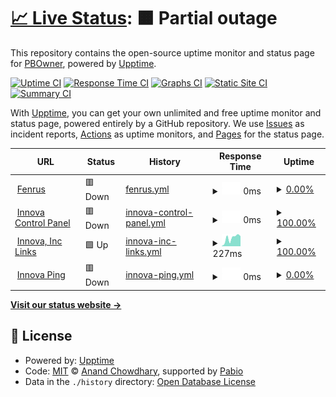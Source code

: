 # [📈 Live Status](https://PBOwner.github.io/upptime): <!--live status--> **🟧 Partial outage**

This repository contains the open-source uptime monitor and status page for [PBOwner](https://PBOwner.github.io/upptime), powered by [Upptime](https://github.com/upptime/upptime).

[![Uptime CI](https://github.com/PBOwner/upptime/workflows/Uptime%20CI/badge.svg)](https://github.com/PBOwner/upptime/actions?query=workflow%3A%22Uptime+CI%22)
[![Response Time CI](https://github.com/PBOwner/upptime/workflows/Response%20Time%20CI/badge.svg)](https://github.com/PBOwner/upptime/actions?query=workflow%3A%22Response+Time+CI%22)
[![Graphs CI](https://github.com/PBOwner/upptime/workflows/Graphs%20CI/badge.svg)](https://github.com/PBOwner/upptime/actions?query=workflow%3A%22Graphs+CI%22)
[![Static Site CI](https://github.com/PBOwner/upptime/workflows/Static%20Site%20CI/badge.svg)](https://github.com/PBOwner/upptime/actions?query=workflow%3A%22Static+Site+CI%22)
[![Summary CI](https://github.com/PBOwner/upptime/workflows/Summary%20CI/badge.svg)](https://github.com/PBOwner/upptime/actions?query=workflow%3A%22Summary+CI%22)

With [Upptime](https://upptime.js.org), you can get your own unlimited and free uptime monitor and status page, powered entirely by a GitHub repository. We use [Issues](https://github.com/PBOwner/upptime/issues) as incident reports, [Actions](https://github.com/PBOwner/upptime/actions) as uptime monitors, and [Pages](https://PBOwner.github.io/upptime) for the status page.

<!--start: status pages-->
<!-- This summary is generated by Upptime (https://github.com/upptime/upptime) -->
<!-- Do not edit this manually, your changes will be overwritten -->
<!-- prettier-ignore -->
| URL | Status | History | Response Time | Uptime |
| --- | ------ | ------- | ------------- | ------ |
| <img alt="" src="https://icons.duckduckgo.com/ip3/dash.havenhost.info.ico" height="13"> [Fenrus](https://dash.havenhost.info) | 🟥 Down | [fenrus.yml](https://github.com/PBOwner/upptime/commits/HEAD/history/fenrus.yml) | <details><summary><img alt="Response time graph" src="./graphs/fenrus/response-time-week.png" height="20"> 0ms</summary><br><a href="https://PBOwner.github.io/upptime/history/fenrus"><img alt="Response time 465" src="https://img.shields.io/endpoint?url=https%3A%2F%2Fraw.githubusercontent.com%2FPBOwner%2Fupptime%2FHEAD%2Fapi%2Ffenrus%2Fresponse-time.json"></a><br><a href="https://PBOwner.github.io/upptime/history/fenrus"><img alt="24-hour response time 0" src="https://img.shields.io/endpoint?url=https%3A%2F%2Fraw.githubusercontent.com%2FPBOwner%2Fupptime%2FHEAD%2Fapi%2Ffenrus%2Fresponse-time-day.json"></a><br><a href="https://PBOwner.github.io/upptime/history/fenrus"><img alt="7-day response time 0" src="https://img.shields.io/endpoint?url=https%3A%2F%2Fraw.githubusercontent.com%2FPBOwner%2Fupptime%2FHEAD%2Fapi%2Ffenrus%2Fresponse-time-week.json"></a><br><a href="https://PBOwner.github.io/upptime/history/fenrus"><img alt="30-day response time 0" src="https://img.shields.io/endpoint?url=https%3A%2F%2Fraw.githubusercontent.com%2FPBOwner%2Fupptime%2FHEAD%2Fapi%2Ffenrus%2Fresponse-time-month.json"></a><br><a href="https://PBOwner.github.io/upptime/history/fenrus"><img alt="1-year response time 465" src="https://img.shields.io/endpoint?url=https%3A%2F%2Fraw.githubusercontent.com%2FPBOwner%2Fupptime%2FHEAD%2Fapi%2Ffenrus%2Fresponse-time-year.json"></a></details> | <details><summary><a href="https://PBOwner.github.io/upptime/history/fenrus">0.00%</a></summary><a href="https://PBOwner.github.io/upptime/history/fenrus"><img alt="All-time uptime 16.12%" src="https://img.shields.io/endpoint?url=https%3A%2F%2Fraw.githubusercontent.com%2FPBOwner%2Fupptime%2FHEAD%2Fapi%2Ffenrus%2Fuptime.json"></a><br><a href="https://PBOwner.github.io/upptime/history/fenrus"><img alt="24-hour uptime 0.00%" src="https://img.shields.io/endpoint?url=https%3A%2F%2Fraw.githubusercontent.com%2FPBOwner%2Fupptime%2FHEAD%2Fapi%2Ffenrus%2Fuptime-day.json"></a><br><a href="https://PBOwner.github.io/upptime/history/fenrus"><img alt="7-day uptime 0.00%" src="https://img.shields.io/endpoint?url=https%3A%2F%2Fraw.githubusercontent.com%2FPBOwner%2Fupptime%2FHEAD%2Fapi%2Ffenrus%2Fuptime-week.json"></a><br><a href="https://PBOwner.github.io/upptime/history/fenrus"><img alt="30-day uptime 0.00%" src="https://img.shields.io/endpoint?url=https%3A%2F%2Fraw.githubusercontent.com%2FPBOwner%2Fupptime%2FHEAD%2Fapi%2Ffenrus%2Fuptime-month.json"></a><br><a href="https://PBOwner.github.io/upptime/history/fenrus"><img alt="1-year uptime 16.12%" src="https://img.shields.io/endpoint?url=https%3A%2F%2Fraw.githubusercontent.com%2FPBOwner%2Fupptime%2FHEAD%2Fapi%2Ffenrus%2Fuptime-year.json"></a></details>
| <img alt="" src="https://icons.duckduckgo.com/ip3/innova.havenhost.info.ico" height="13"> [Innova Control Panel](https://innova.havenhost.info) | 🟥 Down | [innova-control-panel.yml](https://github.com/PBOwner/upptime/commits/HEAD/history/innova-control-panel.yml) | <details><summary><img alt="Response time graph" src="./graphs/innova-control-panel/response-time-week.png" height="20"> 0ms</summary><br><a href="https://PBOwner.github.io/upptime/history/innova-control-panel"><img alt="Response time 0" src="https://img.shields.io/endpoint?url=https%3A%2F%2Fraw.githubusercontent.com%2FPBOwner%2Fupptime%2FHEAD%2Fapi%2Finnova-control-panel%2Fresponse-time.json"></a><br><a href="https://PBOwner.github.io/upptime/history/innova-control-panel"><img alt="24-hour response time 0" src="https://img.shields.io/endpoint?url=https%3A%2F%2Fraw.githubusercontent.com%2FPBOwner%2Fupptime%2FHEAD%2Fapi%2Finnova-control-panel%2Fresponse-time-day.json"></a><br><a href="https://PBOwner.github.io/upptime/history/innova-control-panel"><img alt="7-day response time 0" src="https://img.shields.io/endpoint?url=https%3A%2F%2Fraw.githubusercontent.com%2FPBOwner%2Fupptime%2FHEAD%2Fapi%2Finnova-control-panel%2Fresponse-time-week.json"></a><br><a href="https://PBOwner.github.io/upptime/history/innova-control-panel"><img alt="30-day response time 0" src="https://img.shields.io/endpoint?url=https%3A%2F%2Fraw.githubusercontent.com%2FPBOwner%2Fupptime%2FHEAD%2Fapi%2Finnova-control-panel%2Fresponse-time-month.json"></a><br><a href="https://PBOwner.github.io/upptime/history/innova-control-panel"><img alt="1-year response time 0" src="https://img.shields.io/endpoint?url=https%3A%2F%2Fraw.githubusercontent.com%2FPBOwner%2Fupptime%2FHEAD%2Fapi%2Finnova-control-panel%2Fresponse-time-year.json"></a></details> | <details><summary><a href="https://PBOwner.github.io/upptime/history/innova-control-panel">100.00%</a></summary><a href="https://PBOwner.github.io/upptime/history/innova-control-panel"><img alt="All-time uptime 100.00%" src="https://img.shields.io/endpoint?url=https%3A%2F%2Fraw.githubusercontent.com%2FPBOwner%2Fupptime%2FHEAD%2Fapi%2Finnova-control-panel%2Fuptime.json"></a><br><a href="https://PBOwner.github.io/upptime/history/innova-control-panel"><img alt="24-hour uptime 100.00%" src="https://img.shields.io/endpoint?url=https%3A%2F%2Fraw.githubusercontent.com%2FPBOwner%2Fupptime%2FHEAD%2Fapi%2Finnova-control-panel%2Fuptime-day.json"></a><br><a href="https://PBOwner.github.io/upptime/history/innova-control-panel"><img alt="7-day uptime 100.00%" src="https://img.shields.io/endpoint?url=https%3A%2F%2Fraw.githubusercontent.com%2FPBOwner%2Fupptime%2FHEAD%2Fapi%2Finnova-control-panel%2Fuptime-week.json"></a><br><a href="https://PBOwner.github.io/upptime/history/innova-control-panel"><img alt="30-day uptime 100.00%" src="https://img.shields.io/endpoint?url=https%3A%2F%2Fraw.githubusercontent.com%2FPBOwner%2Fupptime%2FHEAD%2Fapi%2Finnova-control-panel%2Fuptime-month.json"></a><br><a href="https://PBOwner.github.io/upptime/history/innova-control-panel"><img alt="1-year uptime 100.00%" src="https://img.shields.io/endpoint?url=https%3A%2F%2Fraw.githubusercontent.com%2FPBOwner%2Fupptime%2FHEAD%2Fapi%2Finnova-control-panel%2Fuptime-year.json"></a></details>
| <img alt="" src="https://icons.duckduckgo.com/ip3/links.havenhost.info.ico" height="13"> [Innova, Inc Links](http://links.havenhost.info) | 🟩 Up | [innova-inc-links.yml](https://github.com/PBOwner/upptime/commits/HEAD/history/innova-inc-links.yml) | <details><summary><img alt="Response time graph" src="./graphs/innova-inc-links/response-time-week.png" height="20"> 227ms</summary><br><a href="https://PBOwner.github.io/upptime/history/innova-inc-links"><img alt="Response time 230" src="https://img.shields.io/endpoint?url=https%3A%2F%2Fraw.githubusercontent.com%2FPBOwner%2Fupptime%2FHEAD%2Fapi%2Finnova-inc-links%2Fresponse-time.json"></a><br><a href="https://PBOwner.github.io/upptime/history/innova-inc-links"><img alt="24-hour response time 279" src="https://img.shields.io/endpoint?url=https%3A%2F%2Fraw.githubusercontent.com%2FPBOwner%2Fupptime%2FHEAD%2Fapi%2Finnova-inc-links%2Fresponse-time-day.json"></a><br><a href="https://PBOwner.github.io/upptime/history/innova-inc-links"><img alt="7-day response time 227" src="https://img.shields.io/endpoint?url=https%3A%2F%2Fraw.githubusercontent.com%2FPBOwner%2Fupptime%2FHEAD%2Fapi%2Finnova-inc-links%2Fresponse-time-week.json"></a><br><a href="https://PBOwner.github.io/upptime/history/innova-inc-links"><img alt="30-day response time 200" src="https://img.shields.io/endpoint?url=https%3A%2F%2Fraw.githubusercontent.com%2FPBOwner%2Fupptime%2FHEAD%2Fapi%2Finnova-inc-links%2Fresponse-time-month.json"></a><br><a href="https://PBOwner.github.io/upptime/history/innova-inc-links"><img alt="1-year response time 230" src="https://img.shields.io/endpoint?url=https%3A%2F%2Fraw.githubusercontent.com%2FPBOwner%2Fupptime%2FHEAD%2Fapi%2Finnova-inc-links%2Fresponse-time-year.json"></a></details> | <details><summary><a href="https://PBOwner.github.io/upptime/history/innova-inc-links">100.00%</a></summary><a href="https://PBOwner.github.io/upptime/history/innova-inc-links"><img alt="All-time uptime 99.98%" src="https://img.shields.io/endpoint?url=https%3A%2F%2Fraw.githubusercontent.com%2FPBOwner%2Fupptime%2FHEAD%2Fapi%2Finnova-inc-links%2Fuptime.json"></a><br><a href="https://PBOwner.github.io/upptime/history/innova-inc-links"><img alt="24-hour uptime 100.00%" src="https://img.shields.io/endpoint?url=https%3A%2F%2Fraw.githubusercontent.com%2FPBOwner%2Fupptime%2FHEAD%2Fapi%2Finnova-inc-links%2Fuptime-day.json"></a><br><a href="https://PBOwner.github.io/upptime/history/innova-inc-links"><img alt="7-day uptime 100.00%" src="https://img.shields.io/endpoint?url=https%3A%2F%2Fraw.githubusercontent.com%2FPBOwner%2Fupptime%2FHEAD%2Fapi%2Finnova-inc-links%2Fuptime-week.json"></a><br><a href="https://PBOwner.github.io/upptime/history/innova-inc-links"><img alt="30-day uptime 100.00%" src="https://img.shields.io/endpoint?url=https%3A%2F%2Fraw.githubusercontent.com%2FPBOwner%2Fupptime%2FHEAD%2Fapi%2Finnova-inc-links%2Fuptime-month.json"></a><br><a href="https://PBOwner.github.io/upptime/history/innova-inc-links"><img alt="1-year uptime 99.98%" src="https://img.shields.io/endpoint?url=https%3A%2F%2Fraw.githubusercontent.com%2FPBOwner%2Fupptime%2FHEAD%2Fapi%2Finnova-inc-links%2Fuptime-year.json"></a></details>
| <img alt="" src="https://icons.duckduckgo.com/ip3/null.ico" height="13"> [Innova Ping](195.58.58.43) | 🟥 Down | [innova-ping.yml](https://github.com/PBOwner/upptime/commits/HEAD/history/innova-ping.yml) | <details><summary><img alt="Response time graph" src="./graphs/innova-ping/response-time-week.png" height="20"> 0ms</summary><br><a href="https://PBOwner.github.io/upptime/history/innova-ping"><img alt="Response time 43" src="https://img.shields.io/endpoint?url=https%3A%2F%2Fraw.githubusercontent.com%2FPBOwner%2Fupptime%2FHEAD%2Fapi%2Finnova-ping%2Fresponse-time.json"></a><br><a href="https://PBOwner.github.io/upptime/history/innova-ping"><img alt="24-hour response time 0" src="https://img.shields.io/endpoint?url=https%3A%2F%2Fraw.githubusercontent.com%2FPBOwner%2Fupptime%2FHEAD%2Fapi%2Finnova-ping%2Fresponse-time-day.json"></a><br><a href="https://PBOwner.github.io/upptime/history/innova-ping"><img alt="7-day response time 0" src="https://img.shields.io/endpoint?url=https%3A%2F%2Fraw.githubusercontent.com%2FPBOwner%2Fupptime%2FHEAD%2Fapi%2Finnova-ping%2Fresponse-time-week.json"></a><br><a href="https://PBOwner.github.io/upptime/history/innova-ping"><img alt="30-day response time 0" src="https://img.shields.io/endpoint?url=https%3A%2F%2Fraw.githubusercontent.com%2FPBOwner%2Fupptime%2FHEAD%2Fapi%2Finnova-ping%2Fresponse-time-month.json"></a><br><a href="https://PBOwner.github.io/upptime/history/innova-ping"><img alt="1-year response time 43" src="https://img.shields.io/endpoint?url=https%3A%2F%2Fraw.githubusercontent.com%2FPBOwner%2Fupptime%2FHEAD%2Fapi%2Finnova-ping%2Fresponse-time-year.json"></a></details> | <details><summary><a href="https://PBOwner.github.io/upptime/history/innova-ping">0.00%</a></summary><a href="https://PBOwner.github.io/upptime/history/innova-ping"><img alt="All-time uptime 11.00%" src="https://img.shields.io/endpoint?url=https%3A%2F%2Fraw.githubusercontent.com%2FPBOwner%2Fupptime%2FHEAD%2Fapi%2Finnova-ping%2Fuptime.json"></a><br><a href="https://PBOwner.github.io/upptime/history/innova-ping"><img alt="24-hour uptime 0.00%" src="https://img.shields.io/endpoint?url=https%3A%2F%2Fraw.githubusercontent.com%2FPBOwner%2Fupptime%2FHEAD%2Fapi%2Finnova-ping%2Fuptime-day.json"></a><br><a href="https://PBOwner.github.io/upptime/history/innova-ping"><img alt="7-day uptime 0.00%" src="https://img.shields.io/endpoint?url=https%3A%2F%2Fraw.githubusercontent.com%2FPBOwner%2Fupptime%2FHEAD%2Fapi%2Finnova-ping%2Fuptime-week.json"></a><br><a href="https://PBOwner.github.io/upptime/history/innova-ping"><img alt="30-day uptime 0.00%" src="https://img.shields.io/endpoint?url=https%3A%2F%2Fraw.githubusercontent.com%2FPBOwner%2Fupptime%2FHEAD%2Fapi%2Finnova-ping%2Fuptime-month.json"></a><br><a href="https://PBOwner.github.io/upptime/history/innova-ping"><img alt="1-year uptime 11.00%" src="https://img.shields.io/endpoint?url=https%3A%2F%2Fraw.githubusercontent.com%2FPBOwner%2Fupptime%2FHEAD%2Fapi%2Finnova-ping%2Fuptime-year.json"></a></details>

<!--end: status pages-->

[**Visit our status website →**](https://PBOwner.github.io/upptime)

## 📄 License

- Powered by: [Upptime](https://github.com/upptime/upptime)
- Code: [MIT](./LICENSE) © [Anand Chowdhary](https://anandchowdhary.com), supported by [Pabio](https://pabio.com)
- Data in the `./history` directory: [Open Database License](https://opendatacommons.org/licenses/odbl/1-0/)
